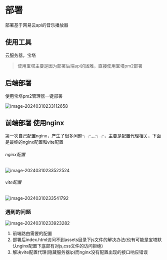 # 部署

部署基于网易云api的音乐播放器

## 使用工具

云服务器，宝塔

> 使用宝塔主要是因为部署后端api的困难，直接使用宝塔pm2部署

## 后端部署

使用宝塔pm2管理器一键部署

![image-20240310233112658](https://s2.loli.net/2024/03/10/NEt6emWQnv4You8.png)

## 前端部署 使用nginx

第一次自己配置nginx，产生了很多问题┭┮﹏┭┮，主要是配置代理相关，下面是最终的nginx配置和vite配置

###### nginx配置

![image-20240310233522524](https://s2.loli.net/2024/03/10/fZjJhoV6b7rGREn.png)

###### vite配置

![image-20240310233541792](https://s2.loli.net/2024/03/10/QPkW4DIBSviNHzj.png)

### 遇到的问题

![image-20240310233923282](https://s2.loli.net/2024/03/10/6mDg94tKXHIBP2y.png)

1. 前端路由需要的配置
2. 部署后index.html访问不到assets目录下js文件的解决办法(也有可能是宝塔默认nginx配置下底部有对js,css文件的访问拒绝)
3. 解决vite配置代理(隐藏服务器ip)而nginx没有配置出现的接口响应错误

